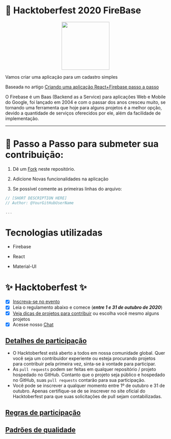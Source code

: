 # :jack_o_lantern: Hacktoberfest 2020 FireBase

<p align="center">
<img height="150" width="auto" src="https://i.imgur.com/5RJIOwI.png" /><br></p>

Vamos criar uma aplicação para um cadastro simples

Baseada no artigo [Criando uma aplicação React+Firebase passo a passo](https://blog.tecsinapse.com.br/criando-uma-aplica%C3%A7%C3%A3o-react-firebase-passo-a-passo-9ebc5a8a442f)

O Firebase é um Baas (Backend as a Service) para aplicações Web e Mobile do Google, foi lançado em 2004 e com o passar dos anos cresceu muito, se tornando uma ferramenta que hoje para alguns projetos é a melhor opção, devido a quantidade de serviços oferecidos por ele, além da facilidade de implementação.


<hr>

# :wrench: Passo a Passo para submeter sua contribuição:

1. Dê um [Fork](https://github.com/AndrGab/Hacktoberfest-Firebase-BASS/fork) neste repositório.

2. Adicione Novas funcionalidades na aplicação 

3. Se possível comente as primeiras linhas do arquivo:

```js
// [SHORT DESCRIPTION HERE]
// Author: @YourGitHubUserName

...
```

# Tecnologias utilizadas

- Firebase

- React

- Material-UI



# :sparkles:  Hacktoberfest :sparkles:
- [x] [Inscreva-se no evento](https://organize.mlh.io/participants/events/4256-hacktoberfest-brasil-online)
- [x] Leia o regulamento abaixo e comece (***entre 1 e 31 de outubro de 2020***)
- [x] [Veja dicas de projetos para contribuir](https://github.com/hacktoberfestbrasil/2020/blob/master/CONTRIBUTING.md) ou escolha você mesmo alguns projetos
- [x] Acesse nosso [Chat](https://hacktoberfest.cloud.mattermost.com/main/channels/hackbr)

## [Detalhes de participação](https://hacktoberfest.digitalocean.com/details#details)
- O Hacktoberfest está aberto a todos em nossa comunidade global. Quer você seja um contribuidor experiente ou esteja procurando projetos para contribuir pela primeira vez, sinta-se à vontade para participar.
- As `pull requests` podem ser feitas em qualquer repositório / projeto hospedado no GitHub. Contanto que o projeto seja público e hospedado no GitHub, suas `pull requests` contarão para sua participação.
- Você pode se inscrever a qualquer momento entre 1º de outubro e 31 de outubro. Apenas certifique-se de se inscrever no site oficial do Hacktoberfest para que suas solicitações de pull sejam contabilizadas.

## [Regras de participação](https://hacktoberfest.digitalocean.com/details#rules)

## [Padrões de qualidade](https://hacktoberfest.digitalocean.com/details#quality)
